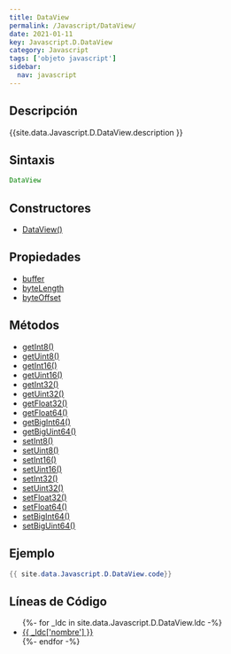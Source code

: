 ```yaml
---
title: DataView
permalink: /Javascript/DataView/
date: 2021-01-11
key: Javascript.D.DataView
category: Javascript
tags: ['objeto javascript']
sidebar: 
  nav: javascript
---
```


## Descripción
{{site.data.Javascript.D.DataView.description }}

## Sintaxis
~~~javascript
DataView
~~~

## Constructores
* [DataView()](/Javascript/DataView/DataView/)

## Propiedades
* [buffer](/Javascript/DataView/buffer)
* [byteLength](/Javascript/DataView/byteLength)
* [byteOffset](/Javascript/DataView/byteOffset)

## Métodos
* [getInt8()](/Javascript/DataView/getInt8)
* [getUint8()](/Javascript/DataView/getUint8)
* [getInt16()](/Javascript/DataView/getInt16)
* [getUint16()](/Javascript/DataView/getUint16)
* [getInt32()](/Javascript/DataView/getInt32)
* [getUint32()](/Javascript/DataView/getUint32)
* [getFloat32()](/Javascript/DataView/getFloat32)
* [getFloat64()](/Javascript/DataView/getFloat64)
* [getBigInt64()](/Javascript/DataView/getBigInt64)
* [getBigUint64()](/Javascript/DataView/getBigUint64)
* [setInt8()](/Javascript/DataView/setInt8)
* [setUint8()](/Javascript/DataView/setUint8)
* [setInt16()](/Javascript/DataView/setInt16)
* [setUint16()](/Javascript/DataView/setUint16)
* [setInt32()](/Javascript/DataView/setInt32)
* [setUint32()](/Javascript/DataView/setUint32)
* [setFloat32()](/Javascript/DataView/setFloat32)
* [setFloat64()](/Javascript/DataView/setFloat64)
* [setBigInt64()](/Javascript/DataView/setBigInt64)
* [setBigUint64()](/Javascript/DataView/setBigUint64)

## Ejemplo
~~~java
{{ site.data.Javascript.D.DataView.code}}
~~~

## Líneas de Código
<ul>
{%- for _ldc in site.data.Javascript.D.DataView.ldc -%}
   <li>
       <a href="{{_ldc['url'] }}">{{ _ldc['nombre'] }}</a>
   </li>
{%- endfor -%}
</ul>
